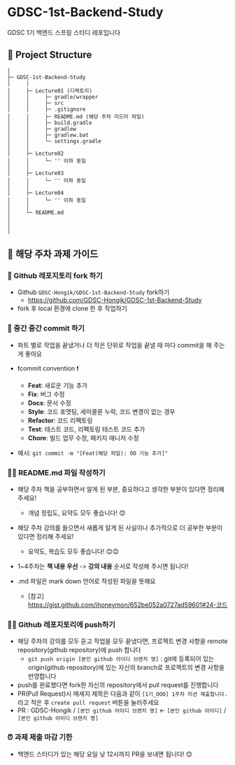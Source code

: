 # GDSC-1st-Backend-Study
GDSC 1기 백엔드 스프링 스터디 레포입니다


## 📁 Project Structure

```
│
├─ GDSC-1st-Backend-Study
│     │
│     ├─ Lecture01 (디렉토리)
│     │     ├─ gradle/wrapper
│     │     ├─ src
│     │     ├─ .gitignore
│     │     ├─ README.md (해당 주차 리드미 파일)
│     │     ├─ build.gradle
│     │     ├─ gradlew
│     │     ├─ gradlew.bat
│     │     └─ settings.gradle
│     │ 
│     ├─ Lecture02
│     │     └─ '' 이하 동일
│     │ 
│     ├─ Lecture03
│     │     └─ '' 이하 동일
│     │ 
│     ├─ Lecture04
│     │     └─ '' 이하 동일
│     │ 
│     └─ README.md
│ 
│ 
│ 
```

## 📝 해당 주차 과제 가이드


### 🔧️ Github 레포지토리 fork 하기
* Github ```GDSC-Hongik/GDSC-1st-Backend-Study``` fork하기
    * https://github.com/GDSC-Hongik/GDSC-1st-Backend-Study
* fork 후 local 환경에 clone 한 후 작업하기


### 💾 중간 중간 commit 하기
* 파트 별로 작업을 끝냈거나 더 작은 단위로 작업을 끝낼 때 마다 commit을 해 주는 게 좋아요
* ❗commit convention ❗️
  * **Feat**: 새로운 기능 추가
  * **Fix**: 버그 수정
  * **Docs**: 문서 수정
  * **Style**: 코드 포맷팅, 세미콜론 누락, 코드 변경이 없는 경우
  * **Refactor**: 코드 리펙토링
  * **Test**: 테스트 코드, 리펙토링 테스트 코드 추가
  * **Chore**: 빌드 업무 수정, 패키지 매니저 수정

* 예시: ```git commit -m "[Feat(해당 파일): OO 기능 추가]"```


### ✍🏻 README.md 파일 작성하기


* 해당 주차 책을 공부하면서 알게 된 부분, 중요하다고 생각한 부분이 있다면 정리해 주세요!
  * 개념 정립도, 요약도 모두 좋습니다! 😊
* 해당 주차 강의를 들으면서 새롭게 알게 된 사실이나 추가적으로 더 공부한 부분이 있다면 정리해 주세요!
    * 요약도, 복습도 모두 좋습니다! 😊😊
* 1~4주차는 **책 내용 우선** -> **강의 내용** 순서로 작성해 주시면 됩니다!


* .md 파일은 mark down 언어로 작성된 파일을 뜻해요
  * [참고] https://gist.github.com/ihoneymon/652be052a0727ad59601#24-코드


### 🙌🏻 Github 레포지토리에 push하기

* 해당 주차의 강의를 모두 듣고 작업을 모두 끝냈다면, 프로젝트 변경 사항을 remote repository(github repository)에 push 합니다
  * ```git push origin [본인 github 아이디 브랜치 명]``` : git에 등록되어 있는 origin(github repository)에 있는 자신의 branch로 프로젝트의 변경 사항을 반영합니다
* push를 완료했다면 fork한 자신의 repository에서 pull request를 진행합니다
* PR(Pull Request)시 메세지 제목은 다음과 같이 ```[1기_OOO] 1주차 미션 제출합니다.``` 라고 적은 후 ```create pull request``` 버튼을 눌러주세요
* PR : GDSC-Hongik / ```[본인 github 아이디 브랜치 명]``` <- ```[본인 github 아이디]``` / ```[본인 github 아이디 브랜치 명]```


### ⏰ 과제 제출 마감 기한

* 백엔드 스터디가 있는 해당 요일 낮 12시까지 PR을 보내면 됩니다! 😊